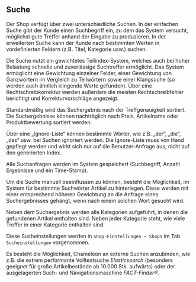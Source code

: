 ## Suche


Der Shop verfügt über zwei unterschiedliche Suchen. In der einfachen Suche gibt der Kunde einen Suchbegriff ein, zu dem das System versucht, möglichst gute Treffer anhand der Eingabe zu produzieren. In der erweiterten Suche kann der Kunde nach bestimmten Werten in vordefinierten Feldern (z.B. Titel, Kategorie usw.) suchen.

Die Suche nutzt ein gewichtetes Teilindex-System, welches auch bei hoher Belastung  schnelle und zuverlässige Suchtreffer ermöglicht. Das System ermöglicht eine Gewichtung einzelner Felder, einer Gewichtung von Ganzwörtern im Vergleich zu Teilwörtern sowie einer Klangsuche (so werden auch ähnlich klingende Worte gefunden). Über eine Rechtschreibkorrektur werden außerdem die meisten Rechtschreibfehler berichtigt und Korrekturvorschläge angezeigt.

Standardmäßig wird das Suchergebnis nach der Treffgenauigkeit sortiert. Die Suchergebnisse können nachträglich nach Preis, Artikelname oder Produktbewertung sortiert werden.

Über eine „Ignore-Liste“ können bestimmte Wörter, wie z.B. „der“, „die“, „das“ usw. bei Suchen ignoriert werden. Die Ignore-Liste muss von Hand gepflegt werden und wirkt sich nur auf die Benutzer-Anfrage aus, nicht auf den generierten Index.

Alle Suchanfragen werden im System gespeichert (Suchbegriff, Anzahl Ergebnisse und ein Time-Stamp). 

Um die Suche manuell beeinflussen zu können, besteht die Möglichkeit, im System für bestimmte Suchwörter Artikel zu hinterlegen. Diese werden mit einer entsprechend höheren Gewichtung an die Anfrage eines Suchergebnisses gehängt, wenn nach einem solchen Wort gesucht wird.

Neben dem Suchergebnis werden alle Kategorien aufgeführt, in denen die gefundenen Artikel enthalten sind. Neben jeder Kategorie steht, wie viele Treffer in einer Kategorie enthalten sind.

Diese Sucheinstellungen werden in `Shop-Einstellungen → Shops` im Tab `Sucheinstellungen` vorgenommen.

Es besteht die Möglichkeit, Chameleon an externe Suchen anzubinden, wie z.B. die extrem performante Volltextsuche *Elasticsearch* (besonders geeignet für große Artikelbestände ab 10.000 Stk. aufwärts) oder der ausgelagerten Such- und Navigationsmaschine *FACT-Finder®*.


